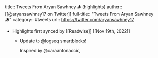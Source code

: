 title:: Tweets From Aryan Sawhney 🪵 (highlights)
author:: [[@aryansawhney17 on Twitter]]
full-title:: "Tweets From Aryan Sawhney 🪵"
category:: #tweets
url:: https://twitter.com/aryansawhney17

- Highlights first synced by [[Readwise]] [[Nov 19th, 2022]]
	- Update to @logseq smartblocks!
	  
	  Inspired by @caraantonaccio,